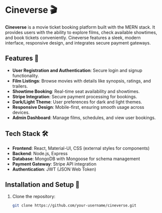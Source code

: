 # Cineverse 🎬

**Cineverse** is a movie ticket booking platform built with the MERN stack. It provides users with the ability to explore films, check available showtimes, and book tickets conveniently. Cineverse features a sleek, modern interface, responsive design, and integrates secure payment gateways.

## Features 🌟

- **User Registration and Authentication**: Secure login and signup functionality.
- **Film Listings**: Browse movies with details like synopsis, ratings, and trailers.
- **Showtime Booking**: Real-time seat availability and showtimes.
- **Stripe Integration**: Secure payment processing for bookings.
- **Dark/Light Theme**: User preferences for dark and light themes.
- **Responsive Design**: Mobile-first, ensuring smooth usage across devices.
- **Admin Dashboard**: Manage films, schedules, and view user bookings.

## Tech Stack 🛠️

- **Frontend**: React, Material-UI, CSS (external styles for components)
- **Backend**: Node.js, Express
- **Database**: MongoDB with Mongoose for schema management
- **Payment Gateway**: Stripe API integration
- **Authentication**: JWT (JSON Web Token)
  
## Installation and Setup 🚀

1. Clone the repository:

   ```bash
   git clone https://github.com/your-username/cineverse.git
